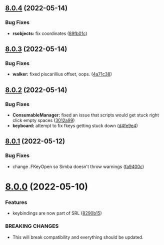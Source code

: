## [8.0.4](https://github.com/Torwent/WaspLib/compare/v8.0.3...v8.0.4) (2022-05-14)


### Bug Fixes

* **rsobjects:** fix coordinates ([89fb01c](https://github.com/Torwent/WaspLib/commit/89fb01cafa40479ba5676f23177bbf5bbeb7565e))



## [8.0.3](https://github.com/Torwent/WaspLib/compare/v8.0.2...v8.0.3) (2022-05-14)


### Bug Fixes

* **walker:** fixed piscarillius offset, oops. ([4a71c38](https://github.com/Torwent/WaspLib/commit/4a71c384938d7358919d97906288fc3a522c546d))



## [8.0.2](https://github.com/Torwent/WaspLib/compare/v8.0.1...v8.0.2) (2022-05-14)


### Bug Fixes

* **ConsumableManager:** fixed an issue that scripts would get stuck right click empty spaces ([3012a99](https://github.com/Torwent/WaspLib/commit/3012a99e00d28e1b7ff15e7cfd2112f37135deb7))
* **keyboard:** attempt to fix fkeys getting stuck down ([d4fe9e4](https://github.com/Torwent/WaspLib/commit/d4fe9e4061e7ed6fb38c349cc52e758b41b9bf64))



## [8.0.1](https://github.com/Torwent/WaspLib/compare/v8.0.0...v8.0.1) (2022-05-12)


### Bug Fixes

* change .FKeyOpen so Simba doesn't throw warnings ([fa9400c](https://github.com/Torwent/WaspLib/commit/fa9400c2a10fbea444fcda264d517c91da7f54ab))



# [8.0.0](https://github.com/Torwent/WaspLib/compare/v7.6.0...v8.0.0) (2022-05-10)


### Features

* keybindings are now part of SRL ([8290b15](https://github.com/Torwent/WaspLib/commit/8290b15f0c8cea69029c01a4b293df9fab34963e))


### BREAKING CHANGES

* This will break compatibility and everything should be updated.



